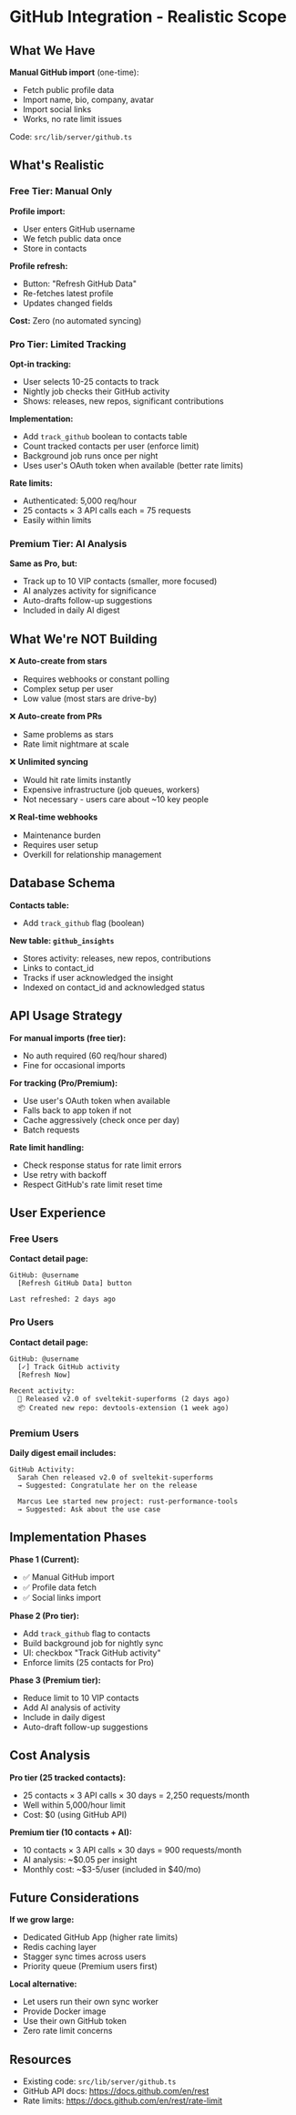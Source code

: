 # GitHub Integration - Realistic Scope

## What We Have

**Manual GitHub import** (one-time):

- Fetch public profile data
- Import name, bio, company, avatar
- Import social links
- Works, no rate limit issues

Code: `src/lib/server/github.ts`

## What's Realistic

### Free Tier: Manual Only

**Profile import:**

- User enters GitHub username
- We fetch public data once
- Store in contacts

**Profile refresh:**

- Button: "Refresh GitHub Data"
- Re-fetches latest profile
- Updates changed fields

**Cost:** Zero (no automated syncing)

### Pro Tier: Limited Tracking

**Opt-in tracking:**

- User selects 10-25 contacts to track
- Nightly job checks their GitHub activity
- Shows: releases, new repos, significant contributions

**Implementation:**

- Add `track_github` boolean to contacts table
- Count tracked contacts per user (enforce limit)
- Background job runs once per night
- Uses user's OAuth token when available (better rate limits)

**Rate limits:**

- Authenticated: 5,000 req/hour
- 25 contacts × 3 API calls each = 75 requests
- Easily within limits

### Premium Tier: AI Analysis

**Same as Pro, but:**

- Track up to 10 VIP contacts (smaller, more focused)
- AI analyzes activity for significance
- Auto-drafts follow-up suggestions
- Included in daily AI digest

## What We're NOT Building

❌ **Auto-create from stars**

- Requires webhooks or constant polling
- Complex setup per user
- Low value (most stars are drive-by)

❌ **Auto-create from PRs**

- Same problems as stars
- Rate limit nightmare at scale

❌ **Unlimited syncing**

- Would hit rate limits instantly
- Expensive infrastructure (job queues, workers)
- Not necessary - users care about ~10 key people

❌ **Real-time webhooks**

- Maintenance burden
- Requires user setup
- Overkill for relationship management

## Database Schema

**Contacts table:**

- Add `track_github` flag (boolean)

**New table: `github_insights`**

- Stores activity: releases, new repos, contributions
- Links to contact_id
- Tracks if user acknowledged the insight
- Indexed on contact_id and acknowledged status

## API Usage Strategy

**For manual imports (free tier):**

- No auth required (60 req/hour shared)
- Fine for occasional imports

**For tracking (Pro/Premium):**

- Use user's OAuth token when available
- Falls back to app token if not
- Cache aggressively (check once per day)
- Batch requests

**Rate limit handling:**

- Check response status for rate limit errors
- Use retry with backoff
- Respect GitHub's rate limit reset time

## User Experience

### Free Users

**Contact detail page:**

```
GitHub: @username
  [Refresh GitHub Data] button

Last refreshed: 2 days ago
```

### Pro Users

**Contact detail page:**

```
GitHub: @username
  [✓] Track GitHub activity
  [Refresh Now]

Recent activity:
  🚀 Released v2.0 of sveltekit-superforms (2 days ago)
  📦 Created new repo: devtools-extension (1 week ago)
```

### Premium Users

**Daily digest email includes:**

```
GitHub Activity:
  Sarah Chen released v2.0 of sveltekit-superforms
  → Suggested: Congratulate her on the release

  Marcus Lee started new project: rust-performance-tools
  → Suggested: Ask about the use case
```

## Implementation Phases

**Phase 1 (Current):**

- ✅ Manual GitHub import
- ✅ Profile data fetch
- ✅ Social links import

**Phase 2 (Pro tier):**

- Add `track_github` flag to contacts
- Build background job for nightly sync
- UI: checkbox "Track GitHub activity"
- Enforce limits (25 contacts for Pro)

**Phase 3 (Premium tier):**

- Reduce limit to 10 VIP contacts
- Add AI analysis of activity
- Include in daily digest
- Auto-draft follow-up suggestions

## Cost Analysis

**Pro tier (25 tracked contacts):**

- 25 contacts × 3 API calls × 30 days = 2,250 requests/month
- Well within 5,000/hour limit
- Cost: $0 (using GitHub API)

**Premium tier (10 contacts + AI):**

- 10 contacts × 3 API calls × 30 days = 900 requests/month
- AI analysis: ~$0.05 per insight
- Monthly cost: ~$3-5/user (included in $40/mo)

## Future Considerations

**If we grow large:**

- Dedicated GitHub App (higher rate limits)
- Redis caching layer
- Stagger sync times across users
- Priority queue (Premium users first)

**Local alternative:**

- Let users run their own sync worker
- Provide Docker image
- Use their own GitHub token
- Zero rate limit concerns

## Resources

- Existing code: `src/lib/server/github.ts`
- GitHub API docs: https://docs.github.com/en/rest
- Rate limits: https://docs.github.com/en/rest/rate-limit
